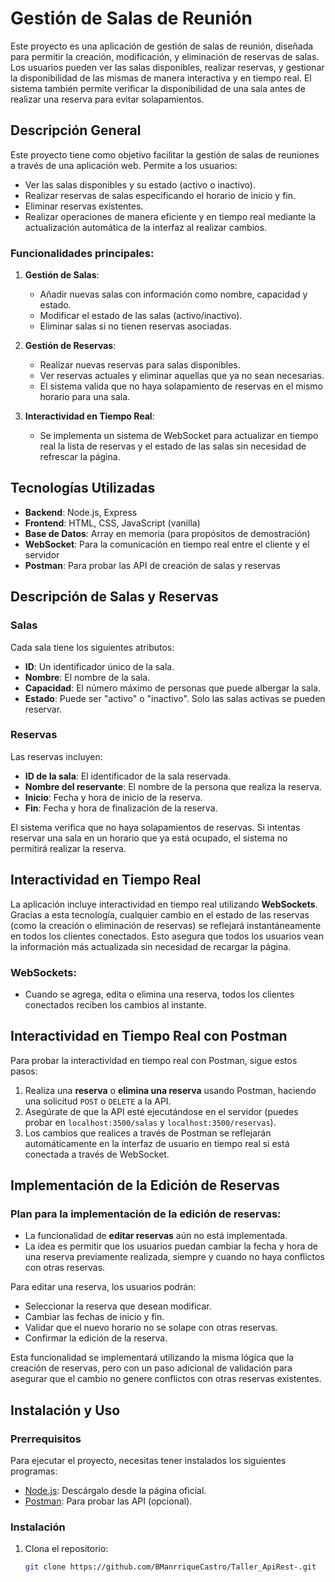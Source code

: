 # Gestión de Salas de Reunión

Este proyecto es una aplicación de gestión de salas de reunión, diseñada para permitir la creación, modificación, y eliminación de reservas de salas. Los usuarios pueden ver las salas disponibles, realizar reservas, y gestionar la disponibilidad de las mismas de manera interactiva y en tiempo real. El sistema también permite verificar la disponibilidad de una sala antes de realizar una reserva para evitar solapamientos.

## Descripción General

Este proyecto tiene como objetivo facilitar la gestión de salas de reuniones a través de una aplicación web. Permite a los usuarios:

- Ver las salas disponibles y su estado (activo o inactivo).
- Realizar reservas de salas especificando el horario de inicio y fin.
- Eliminar reservas existentes.
- Realizar operaciones de manera eficiente y en tiempo real mediante la actualización automática de la interfaz al realizar cambios.

### Funcionalidades principales:
1. **Gestión de Salas**:
    - Añadir nuevas salas con información como nombre, capacidad y estado.
    - Modificar el estado de las salas (activo/inactivo).
    - Eliminar salas si no tienen reservas asociadas.
  
2. **Gestión de Reservas**:
    - Realizar nuevas reservas para salas disponibles.
    - Ver reservas actuales y eliminar aquellas que ya no sean necesarias.
    - El sistema valida que no haya solapamiento de reservas en el mismo horario para una sala.

3. **Interactividad en Tiempo Real**:
    - Se implementa un sistema de WebSocket para actualizar en tiempo real la lista de reservas y el estado de las salas sin necesidad de refrescar la página.

## Tecnologías Utilizadas

- **Backend**: Node.js, Express
- **Frontend**: HTML, CSS, JavaScript (vanilla)
- **Base de Datos**: Array en memoria (para propósitos de demostración)
- **WebSocket**: Para la comunicación en tiempo real entre el cliente y el servidor
- **Postman**: Para probar las API de creación de salas y reservas

## Descripción de Salas y Reservas

### Salas
Cada sala tiene los siguientes atributos:
- **ID**: Un identificador único de la sala.
- **Nombre**: El nombre de la sala.
- **Capacidad**: El número máximo de personas que puede albergar la sala.
- **Estado**: Puede ser "activo" o "inactivo". Solo las salas activas se pueden reservar.

### Reservas
Las reservas incluyen:
- **ID de la sala**: El identificador de la sala reservada.
- **Nombre del reservante**: El nombre de la persona que realiza la reserva.
- **Inicio**: Fecha y hora de inicio de la reserva.
- **Fin**: Fecha y hora de finalización de la reserva.

El sistema verifica que no haya solapamientos de reservas. Si intentas reservar una sala en un horario que ya está ocupado, el sistema no permitirá realizar la reserva.

## Interactividad en Tiempo Real

La aplicación incluye interactividad en tiempo real utilizando **WebSockets**. Gracias a esta tecnología, cualquier cambio en el estado de las reservas (como la creación o eliminación de reservas) se reflejará instantáneamente en todos los clientes conectados. Esto asegura que todos los usuarios vean la información más actualizada sin necesidad de recargar la página.

### WebSockets:
- Cuando se agrega, edita o elimina una reserva, todos los clientes conectados reciben los cambios al instante.
  
## Interactividad en Tiempo Real con Postman

Para probar la interactividad en tiempo real con Postman, sigue estos pasos:

1. Realiza una **reserva** o **elimina una reserva** usando Postman, haciendo una solicitud `POST` o `DELETE` a la API.
2. Asegúrate de que la API esté ejecutándose en el servidor (puedes probar en `localhost:3500/salas` y `localhost:3500/reservas`).
3. Los cambios que realices a través de Postman se reflejarán automáticamente en la interfaz de usuario en tiempo real si está conectada a través de WebSocket.

## Implementación de la Edición de Reservas

### Plan para la implementación de la edición de reservas:

- La funcionalidad de **editar reservas** aún no está implementada.
- La idea es permitir que los usuarios puedan cambiar la fecha y hora de una reserva previamente realizada, siempre y cuando no haya conflictos con otras reservas.

Para editar una reserva, los usuarios podrán:
- Seleccionar la reserva que desean modificar.
- Cambiar las fechas de inicio y fin.
- Validar que el nuevo horario no se solape con otras reservas.
- Confirmar la edición de la reserva.

Esta funcionalidad se implementará utilizando la misma lógica que la creación de reservas, pero con un paso adicional de validación para asegurar que el cambio no genere conflictos con otras reservas existentes.

## Instalación y Uso

### Prerrequisitos
Para ejecutar el proyecto, necesitas tener instalados los siguientes programas:

- [Node.js](https://nodejs.org/): Descárgalo desde la página oficial.
- [Postman](https://www.postman.com/): Para probar las API (opcional).

### Instalación
1. Clona el repositorio:
   ```bash
   git clone https://github.com/BManrriqueCastro/Taller_ApiRest-.git

